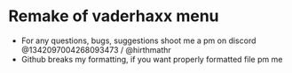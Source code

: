 # Remake of vaderhaxx menu

* For any questions, bugs, suggestions shoot me a pm on discord @1342097004268093473 / @hirthmathr
* Github breaks my formatting, if you want properly formatted file pm me
